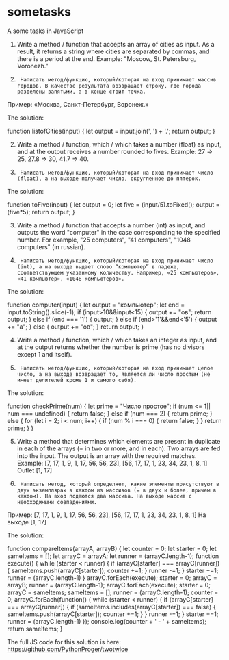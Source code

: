 # sometasks

A some tasks in JavaScript

1. Write a method / function that accepts an array of cities as input. As a result, it returns a string where cities are separated by commas, and there is a period at the end.
Example:
"Moscow, St. Petersburg, Voronezh."
1.      Написать метод/функцию, который/которая на вход принимает массив городов. В качестве результата возвращает строку, где города разделены запятыми, а в конце стоит точка. 
Пример:
«Москва, Санкт-Петербург, Воронеж.» 

The solution: 

function listofCities(input) {
	let output = input.join(', ') + '.';
	return output;
	}

2. Write a method / function, which / which takes a number (float) as input, and at the output receives a number rounded to fives.
Example:
27 => 25, 27.8 => 30, 41.7 => 40.
2.      Написать метод/функцию, который/которая на вход принимает число (float), а на выходе получает число, округленное до пятерок.

The solution: 

function toFive(input) {
	let output = 0;
	let five = (input/5).toFixed();
		output = (five*5);
	return output;
	}

3. Write a method / function that accepts a number (int) as input, and outputs the word "computer" in the case corresponding to the specified number. For example, "25 computers", "41 computers", "1048 computers" (in russian).
3.      Написать метод/функцию, который/которая на вход принимает число (int), а на выходе выдает слово “компьютер” в падеже, соответствующем указанному количеству. Например, «25 компьютеров», «41 компьютер», «1048 компьютеров». 

The solution: 

function computer(input) {
	let output = "компьютер";
	let end = input.toString().slice(-1);
		if (input>10&&input<15) {
				output += "ов";
				return output;
				}
		else if (end === '1') {
			output;
			}
		else if (end>'1'&&end<'5') {
			output += "а";
			} 
		else {
			output += "ов";
			}
	return output;
	}

4. Write a method / function, which / which takes an integer as input, and at the output returns whether the number is prime (has no divisors except 1 and itself).
4.      Написать метод/функцию, который/которая на вход принимает целое число, а на выходе возвращает то, является ли число простым (не имеет делителей кроме 1 и самого себя). 

The solution: 

function checkPrime(num) {
let prime = "Число простое";
	if (num <= 1|| num === undefined) {
	return false;
	}
	else if (num === 2) {
		return prime;
		} else {
		for (let i = 2; i < num; i++) {
			if (num % i === 0) {
			return false;
			}
		}
		return prime;
		}
	}

5. Write a method that determines which elements are present in duplicate in each of the arrays (= in two or more, and in each). Two arrays are fed into the input. The output is an array with the required matches.
Example:
[7, 17, 1, 9, 1, 17, 56, 56, 23], [56, 17, 17, 1, 23, 34, 23, 1, 8, 1]
Outlet [1, 17]
5.      Написать метод, который определяет, какие элементы присутствуют в двух экземплярах в каждом из массивов (= в двух и более, причем в каждом). На вход подаются два массива. На выходе массив с необходимыми совпадениями.
Пример:
[7, 17, 1, 9, 1, 17, 56, 56, 23], [56, 17, 17, 1, 23, 34, 23, 1, 8, 1]
На выходе [1, 17] 

The solution: 

function compareItems(arrayA, arrayB) {
	let counter = 0;
	let starter = 0;
	let sameItems = [];
	let arrayC = arrayA;
	let runner = (arrayC.length-1);
			function execute() {
				while (starter < runner) {
					if (arrayC[starter] === arrayC[runner]) {
							sameItems.push(arrayC[starter]);
							counter +=1;
					}
					runner -=1;
					}
				starter +=1;
				runner = (arrayC.length-1)
			}
			arrayC.forEach(execute);
	starter = 0;
	arrayC = arrayB;
	runner = (arrayC.length-1);
			arrayC.forEach(execute);
	starter = 0;
	arrayC = sameItems;
	sameItems = [];
	runner = (arrayC.length-1);
	counter = 0;
			arrayC.forEach(function() {
					while (starter < runner) {
						if (arrayC[starter] === arrayC[runner]) {
							if (sameItems.includes(arrayC[starter]) === false) {
								sameItems.push(arrayC[starter]);
								counter +=1;
								}
							}
					runner -=1;	
						}
				starter +=1;
				runner = (arrayC.length-1)
			});
			console.log(counter + ' - ' + sameItems);
	return sameItems;
	}

The full JS code for this solution is here: https://github.com/PythonProger/twotwice
